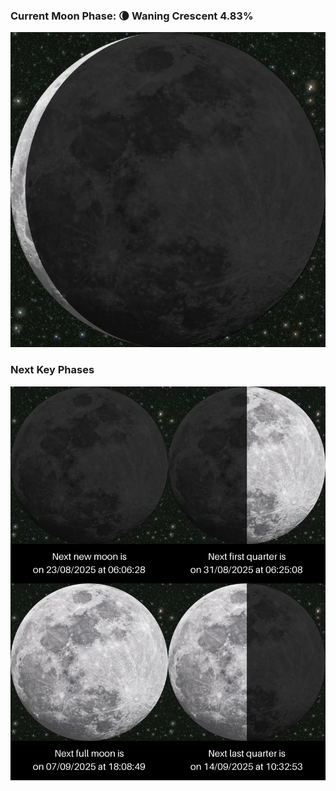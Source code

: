 ### Current Moon Phase: 🌘 Waning Crescent 4.83%
![Moon Phase](moonphase.png)
### Next Key Phases
![Gallery](gallery.png)